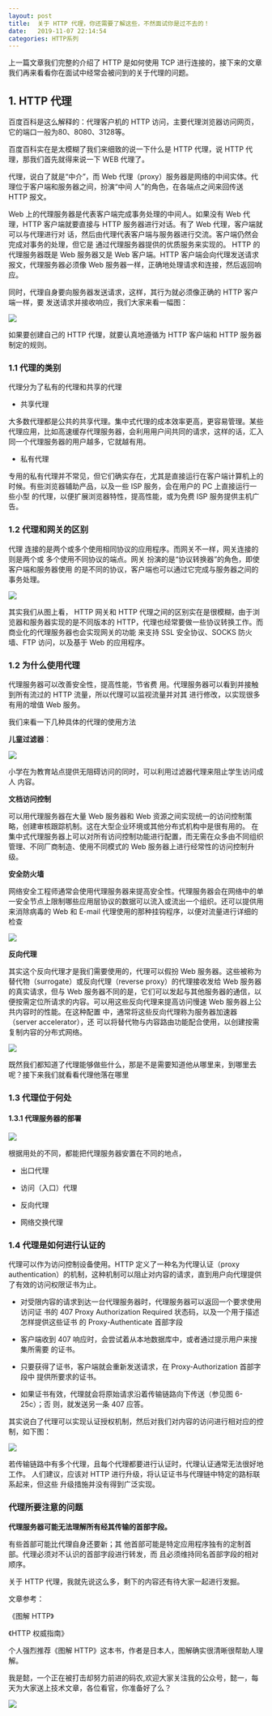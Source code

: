 ```yaml
---
layout: post
title:  关于 HTTP 代理，你还需要了解这些，不然面试你是过不去的！
date:   2019-11-07 22:14:54
categories: HTTP系列
---
```


上一篇文章我们完整的介绍了 HTTP 是如何使用 TCP 进行连接的，接下来的文章我们再来看看你在面试中经常会被问到的关于代理的问题。





## 1. HTTP 代理

百度百科是这么解释的：代理客户机的 HTTP 访问，主要代理浏览器访问网页，它的端口一般为80、8080、3128等。

百度百科实在是太模糊了我们来细致的说一下什么是 HTTP 代理，说 HTTP 代理，那我们首先就得来说一下 WEB 代理了。

代理，说白了就是“中介”，而 Web 代理（proxy）服务器是网络的中间实体。代理位于客户端和服务器之间，扮演“中间 人”的角色，在各端点之间来回传送 HTTP 报文。

Web 上的代理服务器是代表客户端完成事务处理的中间人。如果没有 Web 代理，HTTP 客户端就要直接与 HTTP 服务器进行对话。有了 Web 代理，客户端就可以与代理进行对 话，然后由代理代表客户端与服务器进行交流。客户端仍然会完成对事务的处理，但它是 通过代理服务器提供的优质服务来实现的。 HTTP 的代理服务器既是 Web 服务器又是 Web 客户端。HTTP 客户端会向代理发送请求 报文，代理服务器必须像 Web 服务器一样，正确地处理请求和连接，然后返回响应。

同时，代理自身要向服务器发送请求，这样，其行为就必须像正确的 HTTP 客户端一样，要 发送请求并接收响应，我们大家来看一幅图：

![](http://www.justdojava.com/assets/images/2019/java/image_yi/11_06/1.jpg)

如果要创建自己的 HTTP 代理，就要认真地遵循为 HTTP 客户端和 HTTP 服务器制定的规则。

### 1.1 代理的类别

代理分为了私有的代理和共享的代理

- 共享代理

大多数代理都是公共的共享代理。集中式代理的成本效率更高，更容易管理。某些代理应用，比如高速缓存代理服务器，会利用用户间共同的请求，这样的话，汇入同一个代理服务器的用户越多，它就越有用。

- 私有代理

专用的私有代理并不常见，但它们确实存在，尤其是直接运行在客户端计算机上的时候。有些浏览器辅助产品，以及一些 ISP 服务，会在用户的 PC 上直接运行一些小型 的代理，以便扩展浏览器特性，提高性能，或为免费 ISP 服务提供主机广告。

### 1.2 代理和网关的区别

代理 连接的是两个或多个使用相同协议的应用程序。而网关不一样，网关连接的则是两个或 多个使用不同协议的端点。网关 扮演的是“协议转换器”的角色，即使客户端和服务器使用 的是不同的协议，客户端也可以通过它完成与服务器之间的事务处理。

![](http://www.justdojava.com/assets/images/2019/java/image_yi/11_06/2.jpg)

其实我们从图上看， HTTP 网关和 HTTP 代理之间的区别实在是很模糊，由于浏览器和服务器实现的是不同版本的 HTTP，代理也经常要做一些协议转换工作。而商业化的代理服务器也会实现网关的功能 来支持 SSL 安全协议、SOCKS 防火墙、FTP 访问，以及基于 Web 的应用程序。

### 1.2 为什么使用代理

代理服务器可以改善安全性，提高性能，节省费 用。代理服务器可以看到并接触到所有流过的 HTTP 流量，所以代理可以监视流量并对其 进行修改，以实现很多有用的增值 Web 服务。

我们来看一下几种具体的代理的使用方法

**儿童过滤器**：

![](http://www.justdojava.com/assets/images/2019/java/image_yi/11_06/3.jpg)

小学在为教育站点提供无阻碍访问的同时，可以利用过滤器代理来阻止学生访问成人 内容。

**文档访问控制**

可以用代理服务器在大量 Web 服务器和 Web 资源之间实现统一的访问控制策略，创建审核跟踪机制。这在大型企业环境或其他分布式机构中是很有用的。 在集中式代理服务器上可以对所有访问控制功能进行配置，而无需在众多由不同组织管理、不同厂商制造、使用不同模式的 Web 服务器上进行经常性的访问控制升级。

**安全防火墙**

网络安全工程师通常会使用代理服务器来提高安全性。代理服务器会在网络中的单一安全节点上限制哪些应用层协议的数据可以流入或流出一个组织。还可以提供用来消除病毒的 Web 和 E-mail 代理使用的那种挂钩程序，以便对流量进行详细的检查

![](http://www.justdojava.com/assets/images/2019/java/image_yi/11_06/4.jpg)

**反向代理**

其实这个反向代理才是我们需要使用的，代理可以假扮 Web 服务器。这些被称为替代物（surrogate）或反向代理（reverse proxy）的代理接收发给 Web 服务器的真实请求，但与 Web 服务器不同的是，它们可以发起与其他服务器的通信，以便按需定位所请求的内容。可以用这些反向代理来提高访问慢速 Web 服务器上公共内容时的性能。在这种配置 中，通常将这些反向代理称为服务器加速器（server accelerator），还 可以将替代物与内容路由功能配合使用，以创建按需复制内容的分布式网络。

![](http://www.justdojava.com/assets/images/2019/java/image_yi/11_06/5.jpg)

既然我们都知道了代理能够做些什么，那是不是需要知道他从哪里来，到哪里去呢？接下来我们就看看代理他落在哪里

### 1.3 代理位于何处

#### 1.3.1 代理服务器的部署

![](http://www.justdojava.com/assets/images/2019/java/image_yi/11_06/6.jpg)

根据用处的不同，都能把代理服务器安置在不同的地点，

- 出口代理

- 访问（入口）代理

- 反向代理

- 网络交换代理

### 1.4 代理是如何进行认证的

代理可以作为访问控制设备使用。HTTP 定义了一种名为代理认证（proxy authentication）的机制，这种机制可以阻止对内容的请求，直到用户向代理提供了有效的访问权限证书为止。

- 对受限内容的请求到达一台代理服务器时，代理服务器可以返回一个要求使用访问证 书的 407 Proxy Authorization Required 状态码，以及一个用于描述怎样提供这些证书 的 Proxy-Authenticate 首部字段

- 客户端收到 407 响应时，会尝试着从本地数据库中，或者通过提示用户来搜集所需要 的证书。

- 只要获得了证书，客户端就会重新发送请求，在 Proxy-Authorization 首部字段中 提供所要求的证书。

- 如果证书有效，代理就会将原始请求沿着传输链路向下传送（参见图 6-25c）；否 则，就发送另一条 407 应答。

其实说白了代理可以实现认证授权机制，然后对我们对内容的访问进行相对应的控制，如下图：

![](http://www.justdojava.com/assets/images/2019/java/image_yi/11_06/7.jpg)

若传输链路中有多个代理，且每个代理都要进行认证时，代理认证通常无法很好地工作。 人们建议，应该对 HTTP 进行升级，将认证证书与代理链中特定的路标联系起来，但这些 升级措施并没有得到广泛实现。

### 代理所要注意的问题

**代理服务器可能无法理解所有经其传输的首部字段。**

有些首部可能比代理自身还要新；其 他首部可能是特定应用程序独有的定制首部。代理必须对不认识的首部字段进行转发，而 且必须维持同名首部字段的相对顺序。

关于 HTTP 代理，我就先说这么多，剩下的内容还有待大家一起进行发掘。


文章参考：

《图解 HTTP》

《HTTP 权威指南》

个人强烈推荐《图解 HTTP》这本书，作者是日本人，图解确实很清晰很帮助人理解。


我是懿，一个正在被打击却努力前进的码农,欢迎大家关注我的公众号，懿一，每天为大家送上技术文章，各位看官，你准备好了么？

![](http://www.congyikeji.cn/image/yi.jpg)




